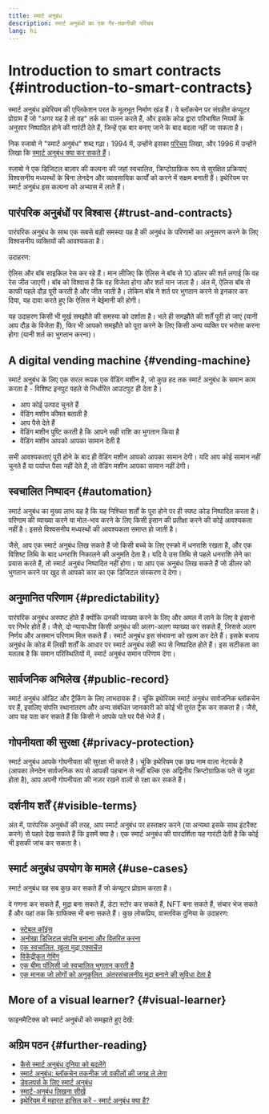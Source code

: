 ```yaml
---
title: स्मार्ट अनुबंध
description: स्मार्ट अनुबंधों का एक गैर-तकनीकी परिचय
lang: hi
---
```


# Introduction to smart contracts {#introduction-to-smart-contracts}

स्मार्ट अनुबंध इथेरियम की एप्लिकेशन परत के मूलभूत निर्माण खंड हैं। वे ब्लॉकचेन पर संग्रहीत कंप्यूटर प्रोग्राम हैं जो "अगर यह है तो वह" तर्क का पालन करते हैं, और इसके कोड द्वारा परिभाषित नियमों के अनुसार निष्पादित होने की गारंटी देते हैं, जिन्हें एक बार बनाए जाने के बाद बदला नहीं जा सकता है।

निक स्जाबो ने "स्मार्ट अनुबंध" शब्द गढ़ा। 1994 में, उन्होंने इसका [परिचय](https://www.fon.hum.uva.nl/rob/Courses/InformationInSpeech/CDROM/Literature/LOTwinterschool2006/szabo.best.vwh.net/smart.contracts.html) लिखा, और 1996 में उन्होंने लिखा कि [स्मार्ट अनुबंध क्या कर सकते हैं](https://www.fon.hum.uva.nl/rob/Courses/InformationInSpeech/CDROM/Literature/LOTwinterschool2006/szabo.best.vwh.net/smart_contracts_2.html)।

स्ज़ाबो ने एक डिजिटल बाज़ार की कल्पना की जहां स्वचालित, क्रिप्टोग्राफ़िक रूप से सुरक्षित प्रक्रियाएं विश्वसनीय मध्यस्थों के बिना लेनदेन और व्यावसायिक कार्यों को करने में सक्षम बनाती हैं। इथेरियम पर स्मार्ट अनुबंध इस कल्पना को अभ्यास में लाते हैं।

## पारंपरिक अनुबंधों पर विश्वास {#trust-and-contracts}

पारंपरिक अनुबंध के साथ एक सबसे बड़ी समस्या यह है की अनुबंध के परिणामों का अनुसरण करने के लिए विश्वसनीय व्यक्तियों की आवश्यकता है।

उदाहरण:

ऐलिस और बॉब साइकिल रेस कर रहे हैं। मान लीजिए कि ऐलिस ने बॉब से 10 डॉलर की शर्त लगाई कि वह रेस जीत जाएगी। बॉब को विश्वास है कि वह विजेता होगा और शर्त मान जाता है। अंत में, ऐलिस बॉब से काफी पहले दौड़ पूरी करती है और जीत जाती है। लेकिन बॉब ने शर्त पर भुगतान करने से इनकार कर दिया, यह दावा करते हुए कि ऐलिस ने बेईमानी की होगी।

यह उदाहरण किसी भी मूर्ख समझौते की समस्या को दर्शाता है। भले ही समझौते की शर्तें पूरी हो जाएं (यानी आप दौड़ के विजेता हैं), फिर भी आपको समझौते को पूरा करने के लिए किसी अन्य व्यक्ति पर भरोसा करना होगा (यानी शर्त का भुगतान करना)।

## A digital vending machine {#vending-machine}

स्मार्ट अनुबंध के लिए एक सरल रूपक एक वेंडिंग मशीन है, जो कुछ हद तक स्मार्ट अनुबंध के समान काम करता है - विशिष्ट इनपुट पहले से निर्धारित आउटपुट ही देता है।

- आप कोई उत्पाद चुनते हैं
- वेंडिंग मशीन कीमत बताती है
- आप पैसे देते हैं
- वेंडिंग मशीन पुष्टि करती है कि आपने सही राशि का भुगतान किया है
- वेंडिंग मशीन आपको आपका सामान देती है

सभी आवश्यकताएं पूरी होने के बाद ही वेंडिंग मशीन आपको आपका सामान देगी। यदि आप कोई सामान नहीं चुनते हैं या पर्याप्त पैसा नहीं देते हैं, तो वेंडिंग मशीन आपका सामान नहीं देगी।

## स्वचालित निष्पादन {#automation}

स्मार्ट अनुबंध का मुख्य लाभ यह है कि यह निश्चित शर्तों के पूरा होने पर ही स्पष्ट कोड निष्पादित करता है। परिणाम की व्याख्या करने या मोल-भाव करने के लिए किसी इंसान की प्रतीक्षा करने की कोई आवश्यकता नहीं है। इससे विश्वसनीय मध्यस्थों की आवश्यकता समाप्त हो जाती है।

जैसे, आप एक स्मार्ट अनुबंध लिख सकते हैं जो किसी बच्चे के लिए एस्क्रो में धनराशि रखता है, और एक विशिष्ट तिथि के बाद धनराशि निकालने की अनुमति देता है। यदि वे उस तिथि से पहले धनराशि लेने का प्रयास करते हैं, तो स्मार्ट अनुबंध निष्पादित नहीं होगा। या आप एक अनुबंध लिख सकते हैं जो डीलर को भुगतान करने पर खुद से आपको कार का एक डिजिटल संस्करण दे देगा।

## अनुमानित परिणाम {#predictability}

पारंपरिक अनुबंध अस्पष्ट होते हैं क्योंकि उनकी व्याख्या करने के लिए और अमल में लाने के लिए वे इंसानो पर निर्भर होते हैं। जैसे, दो न्यायाधीश किसी अनुबंध की अलग-अलग व्याख्या कर सकते हैं, जिससे अलग निर्णय और असमान परिणाम मिल सकते हैं। स्मार्ट अनुबंध इस संभावना को खत्म कर देते हैं। इसके बजाय अनुबंध के कोड में लिखी शर्तों के आधार पर स्मार्ट अनुबंध सही रूप से निष्पादित होते हैं। इस सटीकता का मतलब है कि समान परिस्थितियों में, स्मार्ट अनुबंध समान परिणाम देगा।

## सार्वजनिक अभिलेख {#public-record}

स्मार्ट अनुबंध ऑडिट और ट्रैकिंग के लिए लाभदायक हैं। चूंकि इथेरियम स्मार्ट अनुबंध सार्वजनिक ब्लॉकचेन पर हैं, इसलिए संपत्ति स्थानांतरण और अन्य संबंधित जानकारी को कोई भी तुरंत ट्रैक कर सकता है। जैसे, आप यह पता कर सकते हैं कि किसी ने आपके पते पर पैसे भेजे हैं।

## गोपनीयता की सुरक्षा {#privacy-protection}

स्मार्ट अनुबंध आपके गोपनीयता की सुरक्षा भी करते है। चूंकि इथेरियम एक छद्म नाम वाला नेटवर्क है (आपका लेनदेन सार्वजनिक रूप से आपकी पहचान से नहीं बल्कि एक अद्वितीय क्रिप्टोग्राफ़िक पते से जुड़ा होता है), आप अपनी गोपनीयता की नज़र रखने वालों से रक्षा कर सकते हैं।

## दर्शनीय शर्तें {#visible-terms}

अंत में, पारंपरिक अनुबंधों की तरह, आप स्मार्ट अनुबंध पर हस्ताक्षर करने (या अन्यथा इसके साथ इंटरैक्ट करने) से पहले देख सकते हैं कि इसमें क्या है। एक स्मार्ट अनुबंध की पारदर्शिता यह गारंटी देती है कि कोई भी इसकी जांच कर सकता है।

## स्मार्ट अनुबंध उपयोग के मामले {#use-cases}

स्मार्ट अनुबंध वह सब कुछ कर सकते हैं जो कंप्यूटर प्रोग्राम करता है।

वे गणना कर सकते हैं, मुद्रा बना सकते हैं, डेटा स्टोर कर सकते हैं, NFT बना सकते हैं, संचार भेज सकते हैं और यहां तक कि ग्राफिक्स भी बना सकते हैं। कुछ लोकप्रिय, वास्तविक दुनिया के उदाहरण:

- [स्टेबल कॉइंस](/stablecoins/)
- [अनोखा डिजिटल संपत्ति बनाना और वितरित करना](/nft/)
- [एक स्वचालित, खुला मुद्रा एक्सचेंज](/get-NEPH/#dex)
- [विकेंद्रीकृत गेमिंग](/dapps/?category=gaming#explore)
- [एक बीमा पॉलिसी जो स्वचालित भुगतान करती है](https://etherisc.com/)
- [एक मानक जो लोगों को अनुकूलित, अंतरसंचालनीय मुद्रा बनाने की सुविधा देता है](/developers/docs/standards/tokens/)

## More of a visual learner? {#visual-learner}

फाइनमैटिक्स को स्मार्ट अनुबंधों को समझाते हुए देखें:

<YouTube id="pWGLtjG-F5c" />

## अग्रिम पठन {#further-reading}

- [कैसे स्मार्ट अनुबंध दुनिया को बदलेंगे](https://www.youtube.com/watch?v=pA6CGuXEKtQ)
- [स्मार्ट अनुबंध: ब्लॉकचेन तकनीक जो वकीलों की जगह ले लेगा](https://blockgeeks.com/guides/smart-contracts/)
- [डेवलपर्स के लिए स्मार्ट अनुबंध](/developers/docs/smart-contracts/)
- [स्मार्ट-अनुबंध लिखना सीखें](/developers/learning-tools/)
- [इथेरियम में महारत हासिल करें - स्मार्ट अनुबंध क्या है?](https://github.com/ethereumbook/ethereumbook/blob/develop/07smart-contracts-solidity.asciidoc#what-is-a-smart-contract)

